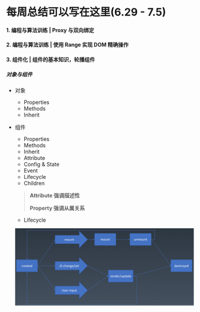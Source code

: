 # 每周总结可以写在这里(6.29 - 7.5)

#### 1. 编程与算法训练 | Proxy 与双向绑定

#### 2. 编程与算法训练 | 使用 Range 实现 DOM 精确操作

#### 3. 组件化 | 组件的基本知识，轮播组件

##### 对象与组件

- 对象

  - Properties
  - Methods 
  - Inherit

- 组件

  - Properties
  - Methods
  - Inherit
  - Attribute
  - Config & State
  - Event
  - Lifecycle
  - Children

  > **Attribute 强调描述性**
  >
  > **Property 强调从属关系**

  * Lifecycle

  ![捕获](https://github.com/volewu/Frontend-01-Template/blob/master/week13/%E6%8D%95%E8%8E%B7.PNG)
